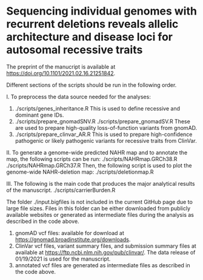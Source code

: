# Sequencing individual genomes with recurrent deletions reveals allelic architecture and disease loci for autosomal recessive traits

The preprint of the manucript is available at https://doi.org/10.1101/2021.02.16.21251842. 


Different sections of the scripts should be run in the following order. 

I. To preprocess the data source needed for the analyses:
  1. ./scripts/genes_inheritance.R
        This is used to define recessive and dominant gene IDs. 
  2. ./scripts/prepare_gnomadSNV.R
     ./scripts/prepare_gnomadSV.R
        These are used to prepare high-quality loss-of-function variants from gnomAD. 
  3. ./scripts/prepare_clinvar_AR.R
        This is used to prepare high-confidence pathogenic or likely pathogenic variants for recessive traits from ClinVar. 
      
II. To generate a genome-wide predicted NAHR map and to annotate the map, the following scripts can be run:
      ./scripts/NAHRmap.GRCh38.R
      ./scripts/NAHRmap.GRCh37.R
    Then, the following script is used to plot the genome-wide NAHR-deletion map:
      ./scripts/deletionmap.R
  
III. The following is the main code that produces the major analytical results of the manuscript. 
      ./scripts/carrierBurden.R
      
      
The folder ./input.bigfiles is not included in the current GitHub page due to large file sizes. Files in this folder can be either downloaded from publicly available websites or generated as intermediate files during the analysis as described in the code above. 
  1. gnomAD vcf files: available for download at https://gnomad.broadinstitute.org/downloads. 
  2. ClinVar vcf files, variant summary files, and submission summary files at available at https://ftp.ncbi.nlm.nih.gov/pub/clinvar/. The data release of 01/19/2021 is used for the manuscript. 
  3. annotated vcf files are generated as intermediate files as described in the code above. 